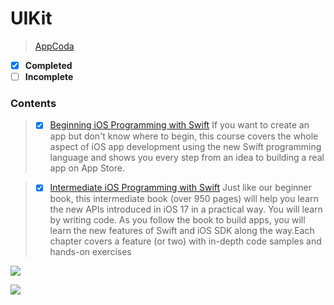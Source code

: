# UIKit
  >[AppCoda](https://www.appcoda.com/) 
 - [x] **Completed**
 - [ ] **Incomplete** 

### Contents  
>- [x] [Beginning iOS Programming with Swift](#1)
>      If you want to create an app but don't know where to begin, this course covers the whole aspect of iOS app development using the new Swift programming language and shows you every step from an idea to building a real app on App Store.

>- [x] [Intermediate iOS Programming with Swift](#2)
>   Just like our beginner book, this intermediate book (over 950 pages) will help you learn the new APIs introduced in iOS 17 in a practical way. You will learn by writing code. As you follow the book to build apps, you will learn the new features of Swift and iOS SDK along the way.Each chapter covers a feature (or two) with in-depth code samples and hands-on exercises


<a name="1"></a>
<a href="https://github.com/mrgsdev/AppCoda/tree/main/UIKit/Beginning%20iOS%20Programming%20with%20Swift">
    <img src="https://github.com/mrgsdev/AppCoda/assets/157994617/9b7cfdc7-94a8-4d3e-9014-c84870cefd0d"/>
</a>

<a name="2"></a>
<a href="https://github.com/mrgsdev/AppCoda/tree/main/UIKit/Intermediate%20iOS%20Programming%20with%20Swift">
    <img src="https://github.com/mrgsdev/AppCoda/assets/157994617/0d15ef50-4120-4211-ac5d-df4888ba22cd"/>
</a>


